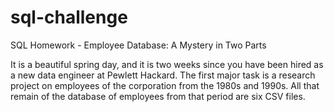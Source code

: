 # sql-challenge
SQL Homework - Employee Database: A Mystery in Two Parts



It is a beautiful spring day, and it is two weeks since you have been hired as a new data engineer at Pewlett Hackard. The first major task is a research project on employees of the corporation from the 1980s and 1990s. All that remain of the database of employees from that period are six CSV files.





